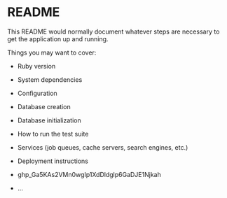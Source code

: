 # README

This README would normally document whatever steps are necessary to get the
application up and running.

Things you may want to cover:

* Ruby version

* System dependencies

* Configuration

* Database creation

* Database initialization

* How to run the test suite

* Services (job queues, cache servers, search engines, etc.)

* Deployment instructions

* 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

* ...
